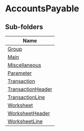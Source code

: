 
# AccountsPayable


## Sub-folders

|Name|
|---|
|[Group](Group/README.md)|
|[Main](Main/README.md)|
|[Miscellaneous](Miscellaneous/README.md)|
|[Parameter](Parameter/README.md)|
|[Transaction](Transaction/README.md)|
|[TransactionHeader](TransactionHeader/README.md)|
|[TransactionLine](TransactionLine/README.md)|
|[Worksheet](Worksheet/README.md)|
|[WorksheetHeader](WorksheetHeader/README.md)|
|[WorksheetLine](WorksheetLine/README.md)|



